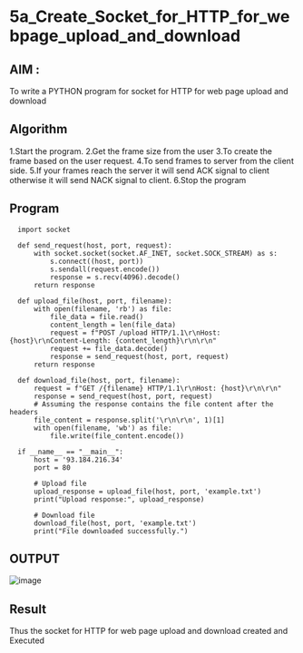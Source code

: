 # 5a_Create_Socket_for_HTTP_for_webpage_upload_and_download
## AIM :
To write a PYTHON program for socket for HTTP for web page upload and download
## Algorithm

1.Start the program.
2.Get the frame size from the user
3.To create the frame based on the user request.
4.To send frames to server from the client side.
5.If your frames reach the server it will send ACK signal to client otherwise it will send NACK signal to client.
6.Stop the program

## Program 

      import socket
      
      def send_request(host, port, request):
          with socket.socket(socket.AF_INET, socket.SOCK_STREAM) as s:
              s.connect((host, port))
              s.sendall(request.encode())
              response = s.recv(4096).decode()
          return response
      
      def upload_file(host, port, filename):
          with open(filename, 'rb') as file:
              file_data = file.read()
              content_length = len(file_data)
              request = f"POST /upload HTTP/1.1\r\nHost: {host}\r\nContent-Length: {content_length}\r\n\r\n"
              request += file_data.decode()
              response = send_request(host, port, request)
          return response

      def download_file(host, port, filename):
          request = f"GET /{filename} HTTP/1.1\r\nHost: {host}\r\n\r\n"
          response = send_request(host, port, request)
          # Assuming the response contains the file content after the headers
          file_content = response.split('\r\n\r\n', 1)[1]
          with open(filename, 'wb') as file:
              file.write(file_content.encode())
      
      if __name__ == "__main__":
          host = '93.184.216.34'
          port = 80

          # Upload file
          upload_response = upload_file(host, port, 'example.txt')
          print("Upload response:", upload_response)
      
          # Download file
          download_file(host, port, 'example.txt')
          print("File downloaded successfully.")


    
## OUTPUT


![image](https://github.com/user-attachments/assets/f5088da0-a632-4280-ae15-af36c76fe78b)



## Result
Thus the socket for HTTP for web page upload and download created and Executed

